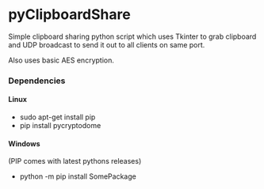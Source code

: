 # pyClipboardShare

Simple clipboard sharing python script which uses Tkinter to grab clipboard and UDP broadcast to send it out to all clients on same port.

Also uses basic AES encryption.

### Dependencies

#### Linux
 - sudo apt-get install pip
 - pip install pycryptodome

#### Windows
(PIP comes with latest pythons releases)
 - python -m pip install SomePackage
